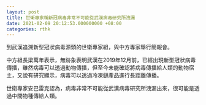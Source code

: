 ```yaml
---
layout: post
title: 世衛專家稱新冠病毒非常不可能從武漢病毒研究所洩漏
date: 2021-02-09 20:12:53.000000000 +08:00
categories: rthk
---
```


到武漢追溯新型冠狀病毒源頭的世衛專家組，與中方專家舉行簡報會。

中方組長梁萬年表示，無跡象表明武漢在2019年12月前，已經出現新型冠狀病毒傳播，雖然病毒可以透過動物傳播，但至今未能確認將病毒傳播給人類的動物宿主，又說有研究顯示，病毒可以透過冷凍鏈產品進行長距離傳播。

世衛專家安巴雷克認為，病毒非常不可能從武漢病毒研究所洩漏出來，很可能是透過中間物種傳給人類。
